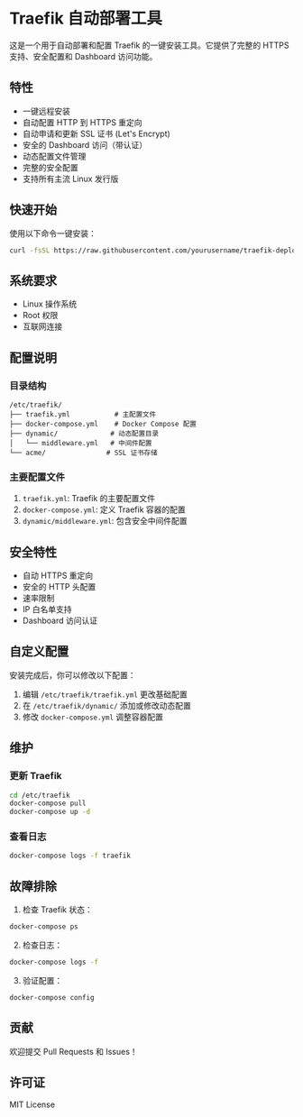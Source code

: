 # Traefik 自动部署工具

这是一个用于自动部署和配置 Traefik 的一键安装工具。它提供了完整的 HTTPS 支持、安全配置和 Dashboard 访问功能。

## 特性

- 一键远程安装
- 自动配置 HTTP 到 HTTPS 重定向
- 自动申请和更新 SSL 证书 (Let's Encrypt)
- 安全的 Dashboard 访问（带认证）
- 动态配置文件管理
- 完整的安全配置
- 支持所有主流 Linux 发行版

## 快速开始

使用以下命令一键安装：

```bash
curl -fsSL https://raw.githubusercontent.com/yourusername/traefik-deploy/main/install.sh | sudo bash
```

## 系统要求

- Linux 操作系统
- Root 权限
- 互联网连接

## 配置说明

### 目录结构

```
/etc/traefik/
├── traefik.yml           # 主配置文件
├── docker-compose.yml    # Docker Compose 配置
├── dynamic/             # 动态配置目录
│   └── middleware.yml   # 中间件配置
└── acme/               # SSL 证书存储
```

### 主要配置文件

1. `traefik.yml`: Traefik 的主要配置文件
2. `docker-compose.yml`: 定义 Traefik 容器的配置
3. `dynamic/middleware.yml`: 包含安全中间件配置

## 安全特性

- 自动 HTTPS 重定向
- 安全的 HTTP 头配置
- 速率限制
- IP 白名单支持
- Dashboard 访问认证

## 自定义配置

安装完成后，你可以修改以下配置：

1. 编辑 `/etc/traefik/traefik.yml` 更改基础配置
2. 在 `/etc/traefik/dynamic/` 添加或修改动态配置
3. 修改 `docker-compose.yml` 调整容器配置

## 维护

### 更新 Traefik

```bash
cd /etc/traefik
docker-compose pull
docker-compose up -d
```

### 查看日志

```bash
docker-compose logs -f traefik
```

## 故障排除

1. 检查 Traefik 状态：
```bash
docker-compose ps
```

2. 检查日志：
```bash
docker-compose logs -f
```

3. 验证配置：
```bash
docker-compose config
```

## 贡献

欢迎提交 Pull Requests 和 Issues！

## 许可证

MIT License
